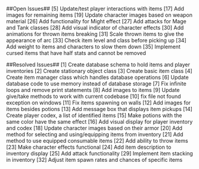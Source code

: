 ##Open Issues##
[5] Update/test player interactions with items
[17] Add images for remaining items
[19] Update character images based on weapon material
[26] Add functionality for Might effect
[27] Add attacks for Mage and Tank classes
[28] Add visual indicator of character effects
[30] Add animations for thrown items breaking
[31] Scale thrown items to give the appearance of arc
[33] Check item level and class before picking up
[34] Add weight to items and characters to slow them down
[35] Implement cursed items that have half stats and cannot be removed

##Resolved Issues##
[1] Create database schema to hold items and player inventories
[2] Create stationary object class
[3] Create basic item class
[4] Create item manager class which handles database operations
[6] Update database code to use memory instead of database storage
[7] Fix infinite loops and remove print statements
[8] Add images to items
[9] Update give/take methods to work with current codebase
[10] fix file not found exception on windows
[11] Fix items spawning on walls
[12] Add images for items besides potions
[13] Add message box that displays item pickups
[14] Create player codex, a list of identified items
[15] Make potions with the same color have the same effect
[16] Add visual display for player inventory and codex
[18] Update character images based on their armor
[20] Add method for selecting and using/equipping items from inventory
[21] Add method to use equipped consumable items
[22] Add ability to throw items
[23] Make character effects functional
[24] Add item description to inventory display
[25] Add attack functionality
[29] Implement item stacking in inventory
[32] Adjust item spawn rates and chances of specific items